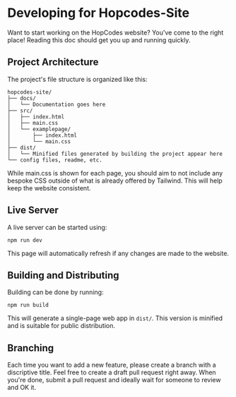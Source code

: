 # Developing for Hopcodes-Site

Want to start working on the HopCodes website? You've come to the right place! Reading this doc should get you up and running quickly.

## Project Architecture

The project's file structure is organized like this:

```
hopcodes-site/
├── docs/
│   └── Documentation goes here
├── src/
│   ├── index.html
│   ├── main.css
│   └── examplepage/
│       ├── index.html
│       └── main.css
├── dist/
│   └── Minified files generated by building the project appear here
└── config files, readme, etc.
```

While main.css is shown for each page, you should aim to not include any bespoke CSS outside of what is already offered by Tailwind. This will help keep the website consistent.

## Live Server

A live server can be started using:

`npm run dev`

This page will automatically refresh if any changes are made to the website.

## Building and Distributing

Building can be done by running:

`npm run build`

This will generate a single-page web app in `dist/`. This version is minified and is suitable for public distribution.

## Branching

Each time you want to add a new feature, please create a branch with a discriptive title. Feel free to create a draft pull request right away. When you're done, submit a pull request and ideally wait for someone to review and OK it.